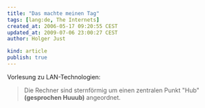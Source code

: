 ```yaml
---
title: "Das machte meinen Tag"
tags: [lang:de, The Internets]
created_at: 2006-05-17 09:20:55 CEST
updated_at: 2009-07-06 23:00:27 CEST
author: Holger Just

kind: article
publish: true
---
```


Vorlesung zu LAN-Technologien:
>Die Rechner sind sternförmig um einen zentralen Punkt "Hub" **(gesprochen Huuub)** angeordnet.
